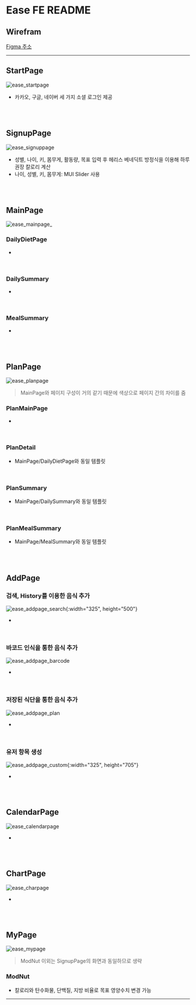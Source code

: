 # Ease FE README

## Wirefram

[Figma 주소](https://www.figma.com/file/obQZZIW01ZKQMaWTnZHP26/Ease(%ED%8A%B9%ED%99%94%ED%94%84%EB%A1%9C%EC%A0%9D%ED%8A%B8)?node-id=0%3A1)

****

## StartPage

![ease_startpage](/uploads/cb33dd6c09b7e98bfa8bb8dba7cda72f/ease_startpage.gif)

* 카카오, 구글, 네이버 세 가지 소셜 로그인 제공 

<br />

<br />

## SignupPage

![ease_signuppage](/uploads/f665507dfcb384a514b060f75a75b38a/ease_signuppage.gif)

* 성별, 나이, 키, 몸무게, 활동량, 목표 입력 후 헤리스 베네딕트 방정식을 이용해 하루 권장 칼로리 계산
* 나이, 성별, 키, 몸무게: MUI Slider 사용

<br />

<br />

## MainPage

![ease_mainpage_](/uploads/0167a218f0cd893408ce79f140c36a93/ease_mainpage_.gif)

### DailyDietPage

* 

<br />

### DailySummary

* 

<br />

### MealSummary

* 

<br />

<br />

## PlanPage

![ease_planpage](/uploads/ff4a70ae236772bafbee2c4bdd5b99e5/ease_planpage.gif)

> MainPage와 페이지 구성이 거의 같기 때문에 색상으로 페이지 간의 차이를 줌

### PlanMainPage

* 

<br />

### PlanDetail

* MainPage/DailyDietPage와 동일 템플릿 

<br />

### PlanSummary

* MainPage/DailySummary와 동일 템플릿

<br />

### PlanMealSummary

* MainPage/MealSummary와 동일 템플릿 

<br />

<br />

## AddPage

### 검색, History를 이용한 음식 추가

![ease_addpage_search](/uploads/9eb634b504d515d7d0269083ae09dd3e/ease_addpage_search.gif){:width="325", height="500"}

* 

<br />

### 바코드 인식을 통한 음식 추가

![ease_addpage_barcode](/uploads/f8839429174de54c664d9010e406f641/ease_addpage_barcode.gif)

* 

<br />

### 저장된 식단을 통한 음식 추가

![ease_addpage_plan](/uploads/13ce4fee03f8c2a581e034812b689b39/ease_addpage_plan.gif) 

* 

<br />

### 유저 항목 생성

![ease_addpage_custom](/uploads/9d7df345ad089f547b3bb654c0aae5e0/ease_addpage_custom.png){:width="325", height="705"}

* 

<br />

<br />

## CalendarPage

![ease_calendarpage](/uploads/f364da17fcfd6bffaf558e26344a2e16/ease_calendarpage.gif)

* 

<br />

<br />

## ChartPage

![ease_charpage](/uploads/275d47ebafe6fc297465295de5d70ea7/ease_charpage.gif)

* 

<br />

<br />

## MyPage

![ease_mypage](/uploads/e2781e025699735ac019f1d09d527e9b/ease_mypage.gif)

> ModNut 이외는 SignupPage의 화면과 동일하므로 생략

### ModNut

* 칼로리와 탄수화물, 단백질, 지방 비율로 목표 영양수치 변경 가능

****





